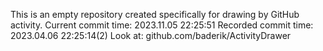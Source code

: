 This is an empty repository created specifically for drawing by GitHub activity.
Current commit time: 2023.11.05 22:25:51
Recorded commit time: 2023.04.06 22:25:14(2)
Look at: github.com/baderik/ActivityDrawer
